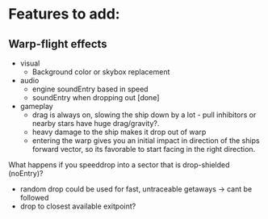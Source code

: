 # Features to add:
## Warp-flight effects

  - visual
    - Background color or skybox replacement
  - audio
    - engine soundEntry based in speed
    - soundEntry when dropping out [done]
  - gameplay
    - drag is always on, slowing the ship down by a lot - pull inhibitors or nearby stars have huge drag/gravity?. 
    - heavy damage to the ship makes it drop out of warp
    - entering the warp gives you an initial impact in direction of the ships forward vector, so its favorable to start facing in the right direction.


What happens if you speeddrop into a sector that is drop-shielded (noEntry)?
- random drop could be used for fast, untraceable getaways -> cant be followed
- drop to closest available exitpoint?